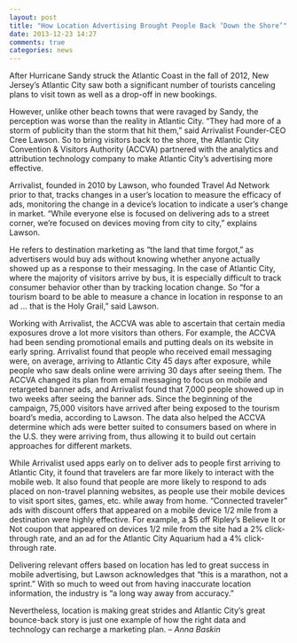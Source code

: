 ```yaml
---
layout: post
title: "How Location Advertising Brought People Back ‘Down the Shore’"
date: 2013-12-23 14:27
comments: true
categories: news
---
```


After Hurricane Sandy struck the Atlantic Coast in the fall of 2012, New Jersey’s Atlantic City saw both a significant number of tourists canceling plans to visit town as well as a drop-off in new bookings.

However, unlike other beach towns that were ravaged by Sandy, the perception was worse than the reality in Atlantic City. “They had more of a storm of publicity than the storm that hit them,” said Arrivalist Founder-CEO Cree Lawson. So to bring visitors back to the shore, the Atlantic City Convention & Visitors Authority (ACCVA) partnered with the analytics and attribution technology company to make Atlantic City’s advertising more effective.


Arrivalist, founded in 2010 by Lawson, who founded Travel Ad Network prior to that, tracks changes in a user’s location to measure the efficacy of ads, monitoring the change in a device’s location to indicate a user’s change in market. “While everyone else is focused on delivering ads to a street corner, we’re focused on devices moving from city to city,” explains Lawson.

He refers to destination marketing as “the land that time forgot,” as advertisers would buy ads without knowing whether anyone actually showed up as a response to their messaging. In the case of Atlantic City, where the majority of visitors arrive by bus, it is especially difficult to track consumer behavior other than by tracking location change. So “for a tourism board to be able to measure a chance in location in response to an ad … that is the Holy Grail,” said Lawson.

Working with Arrivalist, the ACCVA was able to ascertain that certain media exposures drove a lot more visitors than others. For example, the ACCVA had been sending promotional emails and putting deals on its website in early spring. Arrivalist found that people who received email messaging were, on average, arriving to Atlantic City 45 days after exposure, while people who saw deals online were arriving 30 days after seeing them. The ACCVA changed its plan from email messaging to focus on mobile and retargeted banner ads, and Arrivalist found that 7,000 people showed up in two weeks after seeing the banner ads. Since the beginning of the campaign, 75,000 visitors have arrived after being exposed to the tourism board’s media, according to Lawson. The data also helped the ACCVA determine which ads were better suited to consumers based on where in the U.S. they were arriving from, thus allowing it to build out certain approaches for different markets.

While Arrivalist used apps early on to deliver ads to people first arriving to Atlantic City, it found that travelers are far more likely to interact with the mobile web. It also found that people are more likely to respond to ads placed on non-travel planning websites, as people use their mobile devices to visit sport sites, games, etc. while away from home. “Connected traveler” ads with discount offers that appeared on a mobile device 1/2 mile from a destination were highly effective. For example, a $5 off Ripley’s Believe It or Not coupon that appeared on devices 1/2 mile from the site had a 2% click-through rate, and an ad for the Atlantic City Aquarium had a 4% click-through rate.

Delivering relevant offers based on location has led to great success in mobile advertising, but Lawson acknowledges that “this is a marathon, not a sprint.” With so much to weed out from having inaccurate location information, the industry is “a long way away from accuracy.”

Nevertheless, location is making great strides and Atlantic City’s great bounce-back story is just one example of how the right data and technology can recharge a marketing plan. – *Anna Baskin*